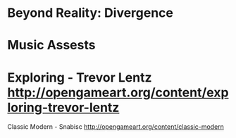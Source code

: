 Beyond Reality: Divergence
====================
Music Assests 
====================
Exploring - Trevor Lentz http://opengameart.org/content/exploring-trevor-lentz
====================
Classic Modern - Snabisc http://opengameart.org/content/classic-modern

